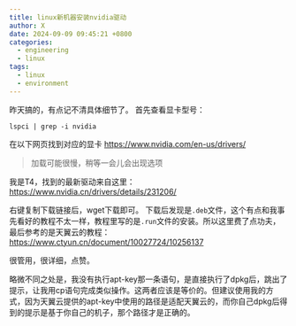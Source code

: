 ```yaml
---
title: linux新机器安装nvidia驱动
author: X
date: 2024-09-09 09:45:21 +0800
categories:
  - engineering
  - linux
tags:
  - linux
  - environment
---
```

昨天搞的，有点记不清具体细节了。
首先查看显卡型号：
```shell
lspci | grep -i nvidia
```

在以下网页找到对应的显卡
https://www.nvidia.com/en-us/drivers/
> 加载可能很慢，稍等一会儿会出现选项

我是T4，找到的最新驱动来自这里：
https://www.nvidia.cn/drivers/details/231206/

右键复制下载链接后，wget下载即可。
下载后发现是`.deb`文件，这个有点和我事先看好的教程不太一样，教程里写的是`.run`文件的安装。所以这里费了点功夫，最后参考的是天翼云的教程：
https://www.ctyun.cn/document/10027724/10256137

很管用，很详细，点赞。

略微不同之处是，我没有执行apt-key那一条语句，是直接执行了dpkg后，跳出了提示，让我用cp语句完成类似操作。这两者应该是等价的。但建议使用我的方式，因为天翼云提供的apt-key中使用的路径是适配天翼云的，而你自己dpkg后得到的提示是基于你自己的机子，那个路径才是正确的。